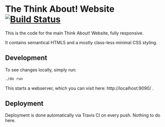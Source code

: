 # The Think About! Website [![Build Status](https://travis-ci.org/hrx-events/think-about.svg?branch=master)](https://travis-ci.org/hrx-events/think-about)

This is the code for the main Think About! Website, fully responsive.

It contains semantical HTML5 and a mostly class-less minimal CSS styling.

## Development

To see changes locally, simply run:

```sh
./do run
```

This starts a webserver, which you can visit here: http://localhost:9090/ .

## Deployment

Deployment is done automatically via Travis CI on every push. Nothing to do here.

